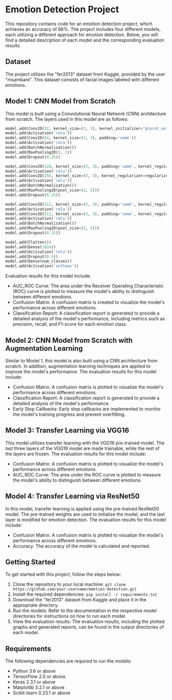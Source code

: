 # Emotion Detection Project

This repository contains code for an emotion detection project, which achieves an accuracy of 66%. The project includes four different models, each utilizing a different approach for emotion detection. Below, you will find a detailed description of each model and the corresponding evaluation results.

## Dataset

The project utilizes the "fer2013" dataset from Kaggle, provided by the user "msambare". This dataset consists of facial images labeled with different emotions.

## Model 1: CNN Model from Scratch

This model is built using a Convolutional Neural Network (CNN) architecture from scratch. The layers used in this model are as follows:

```python
model.add(Conv2D(32, kernel_size=(3, 3), kernel_initializer="glorot_uniform", padding='same', input_shape=(img_width, img_height, 1)))
model.add(Activation('relu'))
model.add(Conv2D(64, kernel_size=(3, 3), padding='same'))
model.add(Activation('relu'))
model.add(BatchNormalization())
model.add(MaxPooling2D(2, 2))
model.add(Dropout(0.25))

model.add(Conv2D(128, kernel_size=(3, 3), padding='same', kernel_regularizer=regularizers.l2(0.01)))
model.add(Activation('relu'))
model.add(Conv2D(256, kernel_size=(3, 3), kernel_regularizer=regularizers.l2(0.01)))
model.add(Activation('relu'))
model.add(BatchNormalization())
model.add(MaxPooling2D(pool_size=(2, 2)))
model.add(Dropout(0.25))

model.add(Conv2D(512, kernel_size=(3, 3), padding='same', kernel_regularizer=regularizers.l2(0.01)))
model.add(Activation('relu'))
model.add(Conv2D(512, kernel_size=(3, 3), padding='same', kernel_regularizer=regularizers.l2(0.01)))
model.add(Activation('relu'))
model.add(BatchNormalization())
model.add(MaxPooling2D(pool_size=(2, 2)))
model.add(Dropout(0.25))

model.add(Flatten())
model.add(Dense(1024))
model.add(Activation('relu'))
model.add(Dropout(0.5))
model.add(Dense(num_classes))
model.add(Activation('softmax'))
```

Evaluation results for this model include:

- AUC_ROC Curve: The area under the Receiver Operating Characteristic (ROC) curve is plotted to measure the model's ability to distinguish between different emotions.
- Confusion Matrix: A confusion matrix is created to visualize the model's performance across different emotions.
- Classification Report: A classification report is generated to provide a detailed analysis of the model's performance, including metrics such as precision, recall, and F1-score for each emotion class.

## Model 2: CNN Model from Scratch with Augmentation Learning

Similar to Model 1, this model is also built using a CNN architecture from scratch. In addition, augmentation learning techniques are applied to improve the model's performance. The evaluation results for this model include:

- Confusion Matrix: A confusion matrix is plotted to visualize the model's performance across different emotions.
- Classification Report: A classification report is generated to provide a detailed analysis of the model's performance.
- Early Stop Callbacks: Early stop callbacks are implemented to monitor the model's training progress and prevent overfitting.

## Model 3: Transfer Learning via VGG16

This model utilizes transfer learning with the VGG16 pre-trained model. The last three layers of the VGG16 model are made trainable, while the rest of the layers are frozen. The evaluation results for this model include:

- Confusion Matrix: A confusion matrix is plotted to visualize the model's performance across different emotions.
- AUC_ROC Curve: The area under the ROC curve is plotted to measure the model's ability to distinguish between different emotions.

## Model 4: Transfer Learning via ResNet50

In this model, transfer learning is applied using the pre-trained ResNet50 model. The pre-trained weights are used to initialize the model, and the last layer is modified for emotion detection. The evaluation results for this model include:

- Confusion Matrix: A confusion matrix is plotted to visualize the model's performance across different emotions.
- Accuracy: The accuracy of the model is calculated and reported.

## Getting Started

To get started with this project, follow the steps below:

1. Clone the repository to your local machine: `git clone https://github.com/your-username/emotion-detection.git`
2. Install the required dependencies: `pip install -r requirements.txt`
3. Download the "fer2013" dataset from Kaggle and place it in the appropriate directory.
4. Run the models: Refer to the documentation in the respective model directories for instructions on how to run each model.
5. View the evaluation results: The evaluation results, including the plotted graphs and generated reports, can be found in the output directories of each model.

## Requirements

The following dependencies are required to run the models:

- Python 3.6 or above
- TensorFlow 2.0 or above
- Keras 2.3.1 or above
- Matplotlib 3.2.1 or above
- Scikit-learn 0.23.1 or above


